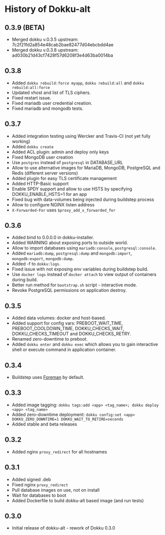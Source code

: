 # History of Dokku-alt

## 0.3.9 (BETA)

* Merged dokku v.0.3.5 upstream: 7c2f21fd2a854e48cab2bae82477d04ebcbdd4ae
* Merged dokku v.0.3.8 upstream: ad030b21d43cf7428f57d6208f3e4d63ba0014ba

## 0.3.8

* Added `dokku rebuild:force myapp`, `dokku rebuild:all` and `dokku rebuild:all:force`
* Updated vhost and list of TLS ciphers.
* Fixed restart issue.
* Fixed mariadb user credential creation.
* Fixed mariadb and mongodb tests.

## 0.3.7

* Added integration testing using Wercker and Travis-CI (not yet fully working)
* Added `dokku create`
* Added ACL plugin: admin and deploy only keys
* Fixed MongoDB user creation
* Use `postgres` instead of `postgresql` in DATABASE_URL
* Allow to use alternative images for MariaDB, MongoDB, PostgreSQL and Redis (different server versions)
* Added plugin for easy TLS certificate management
* Added HTTP-Basic support
* Enable SPDY support and allow to use HSTS by specifying DOKKU_ENABLE_HSTS=1 for an app
* Fixed bug with data-volumes being injected during buildstep process
* Allow to configure NGINX listen address
* `X-Forwarded-For` uses `$proxy_add_x_forwarded_for`

## 0.3.6

* Added bind to 0.0.0.0 in dokku-installer.
* Added WARNING about exposing ports to outside world.
* Allow to import databases using `mariadb:console`, `postgresql:console`.
* Added `mariadb:dump`, `postgresql:dump` and `mongodb:import`, `mongodb:export`, `mongodb:dump`.
* Added -f to `dokku:logs`.
* Fixed issue with not exposing env variables during buildstep build.
* Use `docker logs` instead of `docker attach` to view output of containers during build.
* Better run method for `bootstrap.sh` script - interactive mode.
* Revoke PostgreSQL permissions on application destroy.

## 0.3.5

* Added data volumes: docker and host-based.
* Added support for config vars: PREBOOT_WAIT_TIME, PREBOOT_COOLDOWN_TIME, DOKKU_CHECKS_WAIT, DOKKU_CHECKS_TIMEOUT and DOKKU_CHECKS_RETRY.
* Renamed zero-downtime to preboot.
* Added `dokku enter` and `dokku exec` which allows you to gain interactive shell or execute command in application container.

## 0.3.4

* Buildstep uses [Foreman](https://github.com/ddollar/foreman) by default.

## 0.3.3

* Added image tagging: `dokku tags:add <app> <tag_name>; dokku deploy <app> <tag_name>`
* Added zero-downtime deployment: `dokku config:set <app> DOKKU_ZERO_DOWNTIME=1 DOKKU_WAIT_TO_RETIRE=seconds`
* Added stable and beta releases

## 0.3.2

* Added nginx `proxy_redirect` for all hostnames

## 0.3.1

* Added signed .deb
* Fixed nginx `proxy_redirect`
* Pull database images on use, not on install
* Wait for databases to boot
* Added Dockerfile to build dokku-alt based image (and run tests)

## 0.3.0

* Initial release of dokku-alt - rework of Dokku 0.3.0
